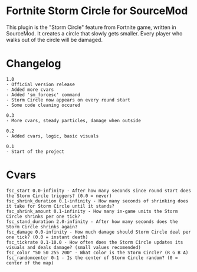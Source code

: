 # Fortnite Storm Circle for SourceMod
This plugin is the "Storm Circle" feature from Fortnite game, written in SourceMod. It creates a circle that slowly gets smaller. Every player who walks out of the circle will be damaged. 

# Changelog
```
1.0
- Official version release
- Added more cvars
- Added 'sm_forcesc' command
- Storm Circle now appears on every round start
- Some code cleaning occured

0.3
- More cvars, steady particles, damage when outside

0.2
- Added cvars, logic, basic visuals

0.1
- Start of the project
```

# Cvars
```
fsc_start 0.0-infinity - After how many seconds since round start does the Storm Circle triggers? (0.0 = never)
fsc_shrink_duration 0.1-infinity - How many seconds of shrinking does it take for Storm Circle until it stands?
fsc_shrink_amount 0.1-infinity - How many in-game units the Storm Circle shrinks per one tick?
fsc_stand_duration 2.0-infinity - After how many seconds does the Storm Circle shrinks again?
fsc_damage 0.0-infinity - How much damage should Storm Circle deal per one tick? (0.0 = instant death)
fsc_tickrate 0.1-10.0 - How often does the Storm Circle updates its visuals and deals damage? (small values recomended)
fsc_color "50 50 255 200" - What color is the Storm Circle? (R G B A)
fsc_randomcenter 0-1 - Is the center of Storm Circle random? (0 = center of the map)
```
